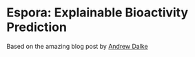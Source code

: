 # Espora: Explainable Bioactivity Prediction

Based on the amazing blog post by [Andrew Dalke](http://www.dalkescientific.com/writings/diary/archive/2016/08/17/fragment_on_bonds.html)
